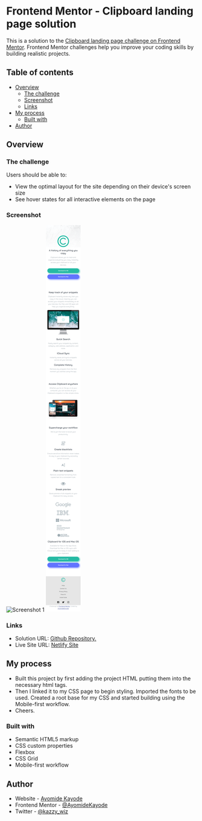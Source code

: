# Frontend Mentor - Clipboard landing page solution

This is a solution to the [Clipboard landing page challenge on Frontend Mentor](https://www.frontendmentor.io/challenges/clipboard-landing-page-5cc9bccd6c4c91111378ecb9). Frontend Mentor challenges help you improve your coding skills by building realistic projects. 

## Table of contents

- [Overview](#overview)
  - [The challenge](#the-challenge)
  - [Screenshot](#screenshot)
  - [Links](#links)
- [My process](#my-process)
  - [Built with](#built-with)
- [Author](#author)

## Overview

### The challenge

Users should be able to:

- View the optimal layout for the site depending on their device's screen size
- See hover states for all interactive elements on the page

### Screenshot

![Screenshot 1](./images/desktop-view%20screenshot.png)
![Screenshot 2](./images/mobile-view%20screenshot.png)


### Links

- Solution URL: [Github Repository.](https://github.com/AyomideKayode/Clipboard-landing-page-master)
- Live Site URL: [Netlify Site](https://ay-kay-frontend-clipboard-landingpage.netlify.app)

## My process

- Built this project by first adding the project HTML putting them into the necessary html tags. 
- Then I linked it to my CSS page to begin styling. Imported the fonts to be used. Created a root base for my CSS and started building using the Mobile-first workflow.
- Cheers. 

### Built with

- Semantic HTML5 markup
- CSS custom properties
- Flexbox
- CSS Grid
- Mobile-first workflow

## Author

- Website - [Ayomide Kayode](https://github.com/AyomideKayode)
- Frontend Mentor - [@AyomideKayode](https://www.frontendmentor.io/profile/AyomideKayode)
- Twitter - [@kazzy_wiz](https://www.twitter.com/kazzy_wiz)

